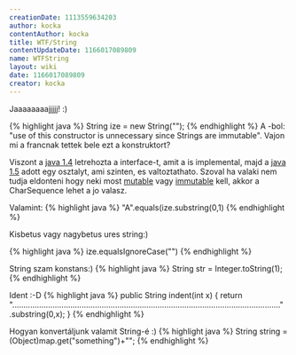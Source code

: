 ```yaml
---
creationDate: 1113559634203 
author: kocka 
contentAuthor: kocka 
title: WTF/String 
contentUpdateDate: 1166017089809 
name: WTFString 
layout: wiki 
date: 1166017089809 
creator: kocka 
---
```

Jaaaaaaaajjjjj! :)

{% highlight java %}
String ize = new String("");
{% endhighlight %}
A -bol: "use of this constructor is unnecessary since Strings are immutable". Vajon mi a francnak tettek bele ezt a konstruktort?

Viszont a [java 1.4](../java%201.4.html) letrehozta a  interface-t, amit a  is implemental, majd a [java 1.5](../java%201.5.html) adott egy  osztalyt, ami szinten, es valtoztathato. Szoval ha valaki nem tudja eldonteni hogy neki most [mutable](../Missing.html) vagy [immutable](../Missing.html) kell, akkor a CharSequence lehet a jo valasz.

Valamint:
{% highlight java %}
"A".equals(ize.substring(0,1)
{% endhighlight %}

Kisbetus vagy nagybetus ures string:)

{% highlight java %}
ize.equalsIgnoreCase("")
{% endhighlight %}

String szam konstans:)
{% highlight java %}
String str = Integer.toString(1);
{% endhighlight %}

Ident :-D
{% highlight java %}
public String indent(int x) \{
 return "........................................................................................................................"
 .substring(0,x);
\}
{% endhighlight %}


Hogyan konvertáljunk valamit String-é :)
{% highlight java %}
String string = (Object)map.get("something")+"";
{% endhighlight %}
